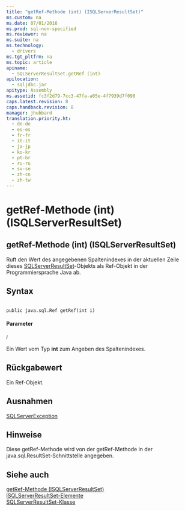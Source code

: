 ```yaml
---
title: "getRef-Methode (int) (ISQLServerResultSet)"
ms.custom: na
ms.date: 07/01/2016
ms.prod: sql-non-specified
ms.reviewer: na
ms.suite: na
ms.technology: 
  - drivers
ms.tgt_pltfrm: na
ms.topic: article
apiname: 
  - SQLServerResultSet.getRef (int)
apilocation: 
  - sqljdbc.jar
apitype: Assembly
ms.assetid: fc3f2d79-7cc3-47fa-a05e-4f7939d7f090
caps.latest.revision: 8
caps.handback.revision: 8
manager: jhubbard
translation.priority.ht: 
  - de-de
  - es-es
  - fr-fr
  - it-it
  - ja-jp
  - ko-kr
  - pt-br
  - ru-ru
  - sv-se
  - zh-cn
  - zh-tw
---
```

# getRef-Methode (int) (ISQLServerResultSet)
    
## getRef\-Methode \(int\) \(ISQLServerResultSet\)  
 Ruft den Wert des angegebenen Spaltenindexes in der aktuellen Zeile dieses [SQLServerResultSet](../content/SQLServerResultSet-Class.md)\-Objekts als Ref\-Objekt in der Programmiersprache Java ab.  
  
## Syntax  
  
```  
  
public java.sql.Ref getRef(int i)  
```  
  
#### Parameter  
 *i*  
  
 Ein Wert vom Typ **int** zum Angeben des Spaltenindexes.  
  
## Rückgabewert  
 Ein Ref\-Objekt.  
  
## Ausnahmen  
 [SQLServerException](../content/SQLServerException-Class.md)  
  
## Hinweise  
 Diese getRef\-Methode wird von der getRef\-Methode in der java.sql.ResultSet\-Schnittstelle angegeben.  
  
## Siehe auch  
 [getRef-Methode &#40;ISQLServerResultSet&#41;](../content/getRef-Method--SQLServerResultSet-.md)   
 [ISQLServerResultSet-Elemente](../content/SQLServerResultSet-Members.md)   
 [SQLServerResultSet-Klasse](../content/SQLServerResultSet-Class.md)  
  
  
